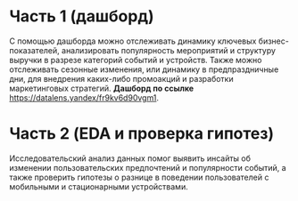 # Часть 1 (дашборд)

С помощью дашборда можно отслеживать динамику ключевых бизнес-показателей, анализировать популярность мероприятий и структуру выручки в разрезе категорий событий и устройств. Также можно отслеживать сезонные изменения, или динамику в предпраздничные дни, для внедрения каких-либо промоакций и разработки маркетинговых стратегий.
**Дашборд по ссылке** https://datalens.yandex/fr9kv6d90vgm1.

# Часть 2 (EDA и проверка гипотез)

Исследовательский анализ данных помог выявить инсайты об изменении пользовательских предпочтений и популярности событий, а также проверить гипотезы о разнице в поведении пользователей с мобильными и стационарными устройствами.